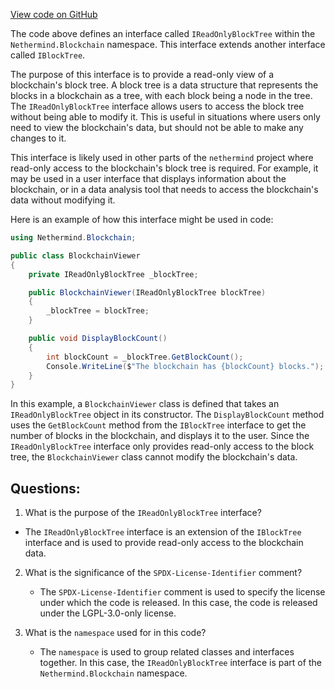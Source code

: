[View code on GitHub](https://github.com/nethermindeth/nethermind/Nethermind.Blockchain/IReadOnlyBlockTree.cs)

The code above defines an interface called `IReadOnlyBlockTree` within the `Nethermind.Blockchain` namespace. This interface extends another interface called `IBlockTree`. 

The purpose of this interface is to provide a read-only view of a blockchain's block tree. A block tree is a data structure that represents the blocks in a blockchain as a tree, with each block being a node in the tree. The `IReadOnlyBlockTree` interface allows users to access the block tree without being able to modify it. This is useful in situations where users only need to view the blockchain's data, but should not be able to make any changes to it.

This interface is likely used in other parts of the `nethermind` project where read-only access to the blockchain's block tree is required. For example, it may be used in a user interface that displays information about the blockchain, or in a data analysis tool that needs to access the blockchain's data without modifying it.

Here is an example of how this interface might be used in code:

```csharp
using Nethermind.Blockchain;

public class BlockchainViewer
{
    private IReadOnlyBlockTree _blockTree;

    public BlockchainViewer(IReadOnlyBlockTree blockTree)
    {
        _blockTree = blockTree;
    }

    public void DisplayBlockCount()
    {
        int blockCount = _blockTree.GetBlockCount();
        Console.WriteLine($"The blockchain has {blockCount} blocks.");
    }
}
```

In this example, a `BlockchainViewer` class is defined that takes an `IReadOnlyBlockTree` object in its constructor. The `DisplayBlockCount` method uses the `GetBlockCount` method from the `IBlockTree` interface to get the number of blocks in the blockchain, and displays it to the user. Since the `IReadOnlyBlockTree` interface only provides read-only access to the block tree, the `BlockchainViewer` class cannot modify the blockchain's data.
## Questions: 
 1. What is the purpose of the `IReadOnlyBlockTree` interface?
   - The `IReadOnlyBlockTree` interface is an extension of the `IBlockTree` interface and is used to provide read-only access to the blockchain data.

2. What is the significance of the `SPDX-License-Identifier` comment?
   - The `SPDX-License-Identifier` comment is used to specify the license under which the code is released. In this case, the code is released under the LGPL-3.0-only license.

3. What is the `namespace` used for in this code?
   - The `namespace` is used to group related classes and interfaces together. In this case, the `IReadOnlyBlockTree` interface is part of the `Nethermind.Blockchain` namespace.